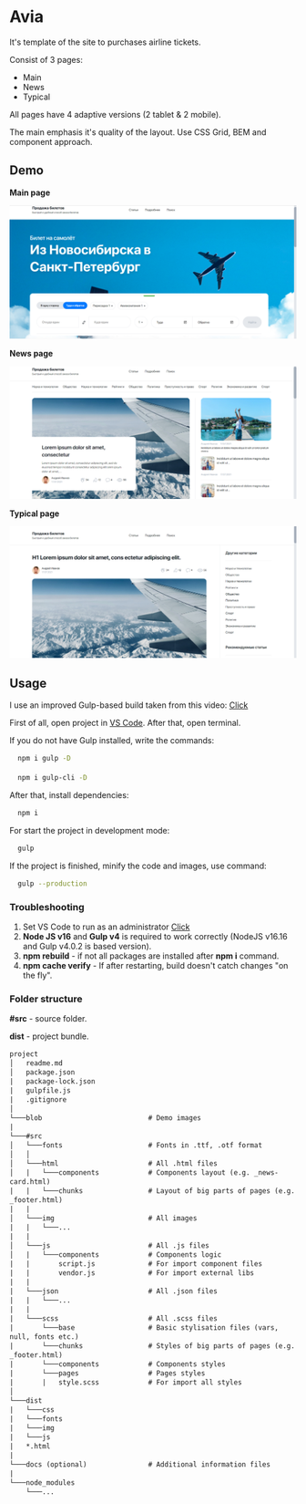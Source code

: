 # Avia

It's template of the site to purchases airline tickets. 

Consist of 3 pages: 

* Main
* News
* Typical

All pages have 4 adaptive versions (2 tablet & 2 mobile).

The main emphasis it's quality of the layout. Use CSS Grid, BEM and component approach.

## Demo

**Main page**

![main-page](blob/main-demo.png)

**News page**

![news-page](blob/news-demo.png)

**Typical page**

![typical-page](blob/typical-demo.png)

## Usage

I use an improved Gulp-based build taken from this video: [Click](https://youtu.be/stFOy0Noahg)

First of all, open project in [VS Code](https://code.visualstudio.com). After that, open terminal.

If you do not have Gulp installed, write the commands:

```bash
  npm i gulp -D

  npm i gulp-cli -D
```

After that, install dependencies:

```bash
  npm i
```

For start the project in development mode:

```bash
  gulp
```

If the project is finished, minify the code and images, use command:

```bash
  gulp --production
```

### Troubleshooting

1. Set VS Code to run as an administrator [Click](https://qastack.ru/programming/37700536/visual-studio-code-terminal-how-to-run-a-command-with-administrator-rights) 
2. **Node JS v16** and **Gulp v4** is required to work correctly (NodeJS v16.16 and Gulp v4.0.2 is based version).
3. **npm rebuild** - if not all packages are installed after **npm i** command.
4. **npm cache verify** - If after restarting, build doesn't catch changes "on the fly".

### Folder structure

**#src** - source folder.

**dist** - project bundle.

```
project
│   readme.md
│   package.json 
|   package-lock.json
|   gulpfile.js
|   .gitignore
│
└───blob                          # Demo images
|
└───#src
│   └───fonts                     # Fonts in .ttf, .otf format
│   │
│   └───html                      # All .html files
│   |   └───components            # Components layout (e.g. _news-card.html)
|   |   └───chunks                # Layout of big parts of pages (e.g. _footer.html)
|   |
│   └───img                       # All images
|   |   └───...    
|   |
│   └───js                        # All .js files
│   |   └───components            # Components logic
|   |       script.js             # For import component files
|   |       vendor.js             # For import external libs
|   |
|   └───json                      # All .json files
|   |   └───...
|   |
|   └───scss                      # All .scss files
|       └───base                  # Basic stylisation files (vars, null, fonts etc.)
|       └───chunks                # Styles of big parts of pages (e.g. _footer.html)
|       └───components            # Components styles
|       └───pages                 # Pages styles
|       |   style.scss            # For import all styles
│   
└───dist
|   └───css
|   └───fonts
|   └───img
|   └───js
|   *.html
|
└───docs (optional)               # Additional information files
|
└───node_modules
    └───...
```
